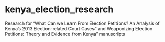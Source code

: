 # kenya_election_research
Research for “What Can we Learn From Election Petitions?  An Analysis of Kenya’s 2013 Election-related Court Cases” and Weaponizing Election Petitions: Theory and Evidence from Kenya” manuscripts
